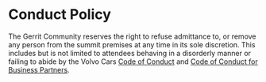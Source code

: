 # Conduct Policy

The Gerrit Community reserves the right to 
refuse admittance to, or remove any person from the summit premises 
at any time in its sole discretion.  This includes but is not limited
to attendees behaving in a disorderly manner or failing to abide
by the Volvo Cars [Code of Conduct](https://assets.volvocars.com/~/media/ccs/shared/code-of-conduct/our-code--how-we-act.pdf) and [Code of Conduct for Business Partners](https://assets.volvocars.com/~/media/ccs/suppliers/code_of_conduct_business_partner_en.pdf).

